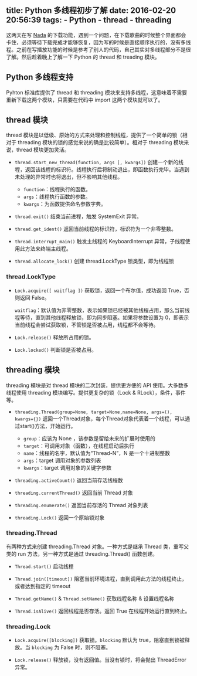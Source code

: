 title: Python 多线程初步了解
date: 2016-02-20 20:56:39
tags:
    - Python
    - thread
    - threading
---
这两天在写 [Nada](https://www.github.com/ahonn/Nada) 的下载功能，遇到一个问题，在下载歌曲的时候整个界面都会卡住，必须等待下载完成才能够恢复，因为写的时候是直接顺序执行的，没有多线程。之前在写播放功能的时候是参考了别人的代码，自己其实对多线程部分不是很了解。然后趁着晚上了解一下 Python 的 thread 和 treading 模块。

## Python 多线程支持
Pyhton 标准库提供了 thread 和 threading 模块来支持多线程，这意味着不需要重新下载这两个模块，只需要在代码中 import 这两个模块就可以了。

## thread 模块
thread 模块是以低级、原始的方式来处理和控制线程，提供了一个简单的锁（相对于 threading 模块的锁的感觉来说的确是比较简单）。相对于 threading 模块来说，thread 模块更加灵活。

<!-- more -->
- `thread.start_new_thread(function, args [, kwargs])`
  创建一个新的线程，返回该线程的标识符。线程执行后将制动退出，即函数执行完毕。当遇到未处理的异常时也将退出，但不影响其他线程。
  * `function`：线程执行的函数。
  * `args`：线程执行函数的参数。
  * `kwargs`：为函数提供命名参数字典。

- `thread.exit()`
  结束当前进程，触发 SystemExit 异常。

- `thread.get_ident()`
  返回当前线程的标识符，标识符为一个非零整数。

- `thread.interrupt_main()`
  触发主线程的 KeyboardInterrupt 异常，子线程使用此方法来终端主线程。

- `thread.allocate_lock()`
  创建 thread.LockType 锁类型，即为线程锁

### thread.LockType

- `Lock.acquire([ waitflag ])`
  获取锁，返回一个布尔值，成功返回 True，否则返回 False。

  `waitflag`：默认值为非零整数，表示如果锁已经被其他线程占用，那么当前线程等待，直到其他线程释放锁，即为同步阻塞。如果将参数设置为 0，即表示当前线程会尝试获取锁，不管锁是否被占用，线程都不会等待。

- `Lock.release()`
  释放所占用的锁。

- `Lock.locked()`
  判断锁是否被占用。

## threading 模块
threading 模块是对 thread 模块的二次封装，提供更方便的 API 使用。大多数多线程使用 threading 模块编写。提供更复杂的锁（Lock & RLock），条件，事件等。

- `threading.Thread(group=None, target=None,name=None, args=(), kwargs={})`
  返回一个Thread对象，每个Thread对象代表着一个线程，可以通过start()方法，开始运行。

  * `group`：应该为 None ，该参数是留给未来的扩展时使用的
  * `target`：可调用对象（函数），在线程启动后执行
  * `name`：线程的名字，默认值为“Thread-N”，N 是一个十进制整数
  * `args`：target 调用对象的参数列表
  * `kwargs`：target 调用对象的关键字参数

- `threading.activeCount()`
  返回当前存活线程数

- `threading.currentThread()`
  返回当前 Thread 对象

- `threading.enumerate()`
  返回当前存活的 Thread 对象列表

- `threading.Lock()`
  返回一个原始锁对象

### threading.Thread
有两种方式来创建 threading.Thread 对象。一种方式是继承 Thread 类，重写父类的 run 方法，另一种方式是通过 threading.Thread() 函数创建。

- `Thread.start()`
  启动线程

- `Thread.join([timeout])`
  阻塞当前环境进程，直到调用此方法的线程终止，或者达到指定的 timeout

- `Thread.getName()` & `Thread.setName()`
  获取线程名称 & 设置线程名称

- `Thread.isAlive()`
  返回线程是否存活。返回 True 在线程开始运行直到终止。

### threading.Lock
- `Lock.acquire([blocking])`
  获取锁。`blocking` 默认为 true，阻塞直到锁被释放。当 `blocking` 为 False 时，则不阻塞。

- `Lock.release()`
  释放锁，没有返回值。当没有锁时，将会抛出 ThreadError 异常。
